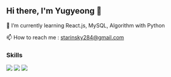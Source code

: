 ## Hi there, I'm Yugyeong 👋

🌱 I’m currently learning React.js, MySQL, Algorithm with Python  

📫 How to reach me : starinsky284@gmail.com  

### Skills  
<img src="https://img.shields.io/badge/React.js-61DAFB?style=flat-square&logo=react&logoColor=white"/> <img src="https://img.shields.io/badge/python-F2E675?style=flat-square&logo=python&logoColor=#3776AB"/> <img src="https://img.shields.io/badge/Vue-9FDC62?style=flat-square&logo=vue&logoColor=#4FC08D"/>




<!--
**suddks/suddks** is a ✨ _special_ ✨ repository because its `README.md` (this file) appears on your GitHub profile.

Here are some ideas to get you started:

- 🔭 I’m currently working on ...
- 🌱 I’m currently learning ...
- 👯 I’m looking to collaborate on ...
- 🤔 I’m looking for help with ...
- 💬 Ask me about ...
- 📫 How to reach me: ...
- 😄 Pronouns: ...
- ⚡ Fun fact: ...
-->
